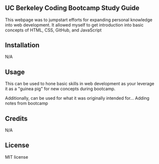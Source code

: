 # <Prework Study Guide Webpage>

## UC Berkeley Coding Bootcamp Study Guide

This webpage was to jumpstart efforts for expanding personal knowledge into web development.
It allowed myself to get introduction into basic concepts of HTML, CSS, GitHub, and JavaScript



## Installation

N/A

## Usage

This can be used to hone basic skills in web development as your leverage it as a "guinea pig" for new concepts during bootcamp.

Additionally, can be used for what it was originally intended for... Adding notes from bootcamp


## Credits

N/A

## License

MIT license
